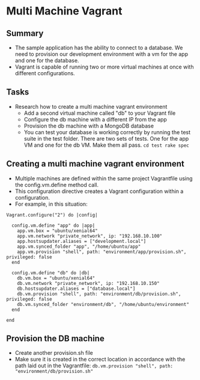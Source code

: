 # Multi Machine Vagrant

## Summary
- The sample application has the ability to connect to a database. We need to provision our development environment with a vm for the app and one for the database.
- Vagrant is capable of running two or more virtual machines at once with different configurations.

## Tasks
- Research how to create a multi machine vagrant environment
	- Add a second virtual machine called "db" to your Vagrant file
	- Configure the db machine with a different IP from the app
	- Provision the db machine with a MongoDB database
	- You can test your database is working correctly by running the test suite in the test folder. There are two sets of tests. One for the app VM and one for the db VM. Make them all pass.
	``cd test rake spec``

## Creating a multi machine vagrant environment
- Multiple machines are defined within the same project Vagrantfile using the config.vm.define method call.
- This configuration directive creates a Vagrant configuration within a configuration.
- For example, in this situation:
````
Vagrant.configure("2") do |config|

  config.vm.define "app" do |app|
    app.vm.box = "ubuntu/xenial64"
    app.vm.network "private_network", ip: "192.168.10.100"
    app.hostsupdater.aliases = ["development.local"]
    app.vm.synced_folder "app", "/home/ubuntu/app"
    app.vm.provision "shell", path: "environment/app/provision.sh", privileged: false
  end

  config.vm.define "db" do |db|
    db.vm.box = "ubuntu/xenial64"
    db.vm.network "private_network", ip: "192.168.10.150"
    db.hostsupdater.aliases = ["database.local"]
    db.vm.provision "shell", path: "environment/db/provision.sh", privileged: false
    db.vm.synced_folder "environment/db", "/home/ubuntu/environment"
  end

end
````
## Provision the DB machine
- Create another provision.sh file
- Make sure it is created in the correct location in accordance with the path laid out in the Vagrantfile: `` db.vm.provision "shell", path: "environment/db/provision.sh" ``
